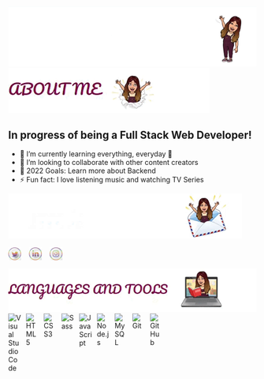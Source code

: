 <div align="center">
<img alt="GIF" src="./gif/https_readme-typing-svg.herokuapp.com_font=Pacifico&size=50&color=8D1A51&width=800&height=220&lines=HI+I'M+NEREA!;DO+YOU+KNOW+ME_ - Google Chrome 2022-07-19 17-21-34 (online-video-cutter.com).gif" />
</div>

<img alt="GIF" src="./gif/https_readme-typing-svg.herokuapp.com_font=Pacifico&size=30&color=88094A&width=800&height=200&lines=ABOUT+ME - Google Chrome 2022-07-19 10-00-52 (online-video-cutter.com).gif" />

## In progress of being a Full Stack Web Developer!

- 🌱 I’m currently learning everything, everyday 🤣
- 👯 I’m looking to collaborate with other content creators
- 🥅 2022 Goals: Learn more about Backend
- ⚡ Fun fact: I love listening music and watching TV Series
<div>
<img alt="GIF" src="./gif/https_readme-typing-svg.herokuapp.com_font=Pacifico&size=30&color=88094A&width=800&height=200&lines=CONNECT+WITH+ME - Google Chrome 2022-07-19 10-01-14 (online-video-cutter.com).gif" />
</div>

[![website](./images/twitter.png)](https://twitter.com/)
&nbsp;&nbsp;
[![website](./images/linkedin.png)](https://linkedin.com/)
&nbsp;&nbsp;
[![website](./images/instagram.png)](https://instagram.com/)

<div>
<img alt="GIF" src="./gif/https_readme-typing-svg.herokuapp.com_font=Pacifico&size=30&color=88094A&width=800&height=200&lines=LANGUAGES+AND+TOOLS - Google Chrome 2022-07-19 10-02-06 (online-video-cutter.com).gif" />
</div>

<img align="left" alt="Visual Studio Code" width="26px" src="https://cdn.jsdelivr.net/gh/devicons/devicon/icons/vscode/vscode-original.svg" style="padding-right:10px;" />
<img align="left" alt="HTML5" width="26px" src="https://cdn.jsdelivr.net/gh/devicons/devicon/icons/html5/html5-original.svg" style="padding-right:10px;" />
<img align="left" alt="CSS3" width="26px" src="https://cdn.jsdelivr.net/gh/devicons/devicon/icons/css3/css3-original.svg" style="padding-right:10px;" />
<img align="left" alt="Sass" width="26px" src="https://cdn.jsdelivr.net/gh/devicons/devicon/icons/sass/sass-original.svg" style="padding-right:10px;" />
<img align="left" alt="JavaScript" width="26px" src="https://cdn.jsdelivr.net/gh/devicons/devicon/icons/javascript/javascript-original.svg" style="padding-right:10px;" />
<img align="left" alt="Node.js" width="26px" src="https://cdn.jsdelivr.net/gh/devicons/devicon/icons/nodejs/nodejs-original.svg" style="padding-right:10px;" />
<img align="left" alt="MySQL" width="26px" src="https://cdn.jsdelivr.net/gh/devicons/devicon/icons/mysql/mysql-original.svg" style="padding-right:10px;" />
<img align="left" alt="Git" width="26px" src="https://cdn.jsdelivr.net/gh/devicons/devicon/icons/git/git-original.svg" style="padding-right:10px;" />
<img align="left" alt="GitHub" width="26px" src="https://user-images.githubusercontent.com/3369400/139447912-e0f43f33-6d9f-45f8-be46-2df5bbc91289.png" style="padding-right:10px;" />

<br />
<br />
